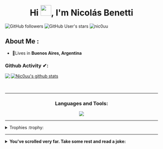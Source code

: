 </div>
<h1 align="center">Hi <img src="https://media.giphy.com/media/hvRJCLFzcasrR4ia7z/giphy.gif" width="35">, I'm Nicolás Benetti</h1>

![GitHub followers](https://img.shields.io/github/followers/nic0uu?style=social) ![GitHub User's stars](https://img.shields.io/github/stars/nic0uu?style=social) <img src="https://komarev.com/ghpvc/?username=nic0uu" alt="nic0uu" />

## About Me :

- 🏡Lives in **Buenos Aires, Argentina**

### Github Activity ✔:

<a href="https://github.com/nic0uu">
  <img align="left" src="https://github-readme-stats.vercel.app/api/top-langs/?username=nic0uu&theme=tokyonight" />
  </a>

<a href="https://github.com/nic0uu">
 <img align="center" src="https://github-readme-stats.vercel.app/api?username=nic0uu&show_icons=true&theme=tokyonight&line_height=27" alt="Nic0uu's github stats"/>
</a>

<br/>
<br/>
<br/>


---

<h3 align="center">Languages and Tools:</h3>
<p align="center">
  <a href="https://skillicons.dev">
    <img src="https://skillicons.dev/icons?i=python,ai,ps,vscode" />
  </a>
</p>

---

[comment]: <> (Extend trophies)
<details>
<summary align="left">Trophies :trophy:</summary>
<p align="left"> <a href="https://github.com/ryo-ma/github-profile-trophy"><img src="https://github-profile-trophy.vercel.app/?username=nic0uu&amp;theme=dracula" alt="nic0uu" /></a> </p>
</details>

---

<details>
<summary align="left"><b>You've scrolled very far. Take some rest and read a joke:</b></summary>
<br />
<p align="left">  <img src="https://readme-jokes.vercel.app/api?theme=dracula&borderColor=white" alt="README Jokes"></a>
</details>

</details>
